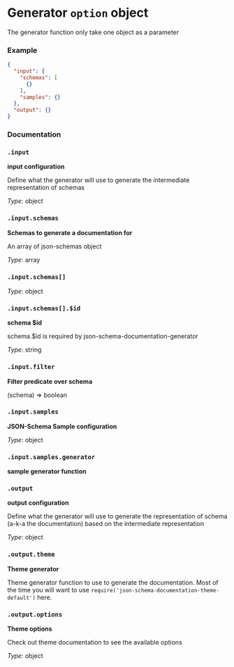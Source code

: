 # Generator `option` object

The generator function only take one object as a parameter

### Example

```json
{
  "input": {
    "schemas": [
      {}
    ],
    "samples": {}
  },
  "output": {}
}
```


### Documentation

### `.input`

**input configuration**

Define what the generator will use to generate the intermediate representation of schemas

*Type*: object

### `.input.schemas`

**Schemas to generate a documentation for**

An array of json-schemas object

*Type*: array

### `.input.schemas[]`

*Type*: object

### `.input.schemas[].$id`

**schema $id**

schema.$id is required by json-schema-documentation-generator

*Type*: string

### `.input.filter`

**Filter predicate over schema**

(schema) => boolean

### `.input.samples`

**JSON-Schema Sample configuration**

*Type*: object

### `.input.samples.generator`

**sample generator function**

### `.output`

**output configuration**

Define what the generator will use to generate the representation of schema (a-k-a the documentation) based on the intermediate representation

*Type*: object

### `.output.theme`

**Theme generator**

Theme generator function to use to generate the documentation. Most of the time you will want to use `require('json-schema-documentation-theme-default')` here.

### `.output.options`

**Theme options**

Check out theme documentation to see the available options

*Type*: object